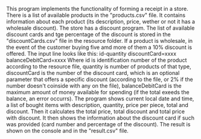 This program implements the functionality of forming a receipt in a store.
There is a list of available products in the "products.csv" file. It contains information about each product (its description, price, wether or not it has a wholesale discount).
The store has a discount program. The list of available discount cards and tge percentage of the discount is stored in the "discountCards.csv" file in the resource folder.
If a product is wholesale, in the event of the customer buying five amd more of them a 10% discount is offered.
The input line looks like this:
id-quantity discountCard=xxxx balanceDebitCard=xxxx
Where id is identification number of the product according to the resource file, quantity is number of products of that type, discountCard is the number of the discount card, which is an optional parameter that offers a specific discount (according to the file, or 2% if the number doesn't coinside with any on the file), balanceDebitCard is the maximum amount of money available for spending (if the total exeeds the balance, an error occurrs).
The program shows current local date and time, a list of bought items with description, quantity, price per piece, total and discount.
Then it calculates the total price, total discount and total price with discount.
It then shows the information about the discount card if such was provided (card number and percentage of the discount).
The result is shown on the console and in the "result.csv" file.
